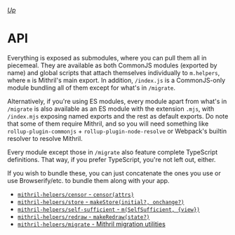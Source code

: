 [*Up*](./README.md)

# API

Everything is exposed as submodules, where you can pull them all in piecemeal. They are available as both CommonJS modules (exported by name) and global scripts that attach themselves individually to `m.helpers`, where `m` is Mithril's main export. In addition, `/index.js` is a CommonJS-only module bundling all of them except for what's in `/migrate`.

Alternatively, if you're using ES modules, every module apart from what's in `/migrate` is also available as an ES module with the extension `.mjs`, with `/index.mjs` exposing named exports and the rest as default exports. Do note that some of them require Mithril, and so you will need something like `rollup-plugin-commonjs` + `rollup-plugin-node-resolve` or Webpack's builtin resolver to resolve Mithril.

Every module except those in `/migrate` also feature complete TypeScript definitions. That way, if you prefer TypeScript, you're not left out, either.

If you wish to bundle these, you can just concatenate the ones you use or use Browserify/etc. to bundle them along with your app.

- [`mithril-helpers/censor` - `censor(attrs)`](./censor.md)
- [`mithril-helpers/store` - `makeStore(initial?, onchange?)`](./store.md)
- [`mithril-helpers/self-sufficient` - `m(SelfSufficient, {view})`](./self-sufficient.md)
- [`mithril-helpers/redraw` - `makeRedraw(state?)`](./redraw.md)
- [`mithril-helpers/migrate` - Mithril migration utilities](./migrate.md)
